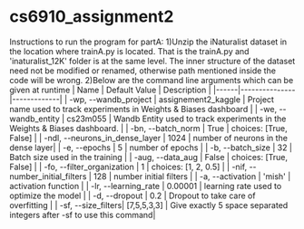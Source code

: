 # cs6910_assignment2
Instructions to run the program for partA:
1)Unzip the iNaturalist dataset in the location where trainA.py is located. That is the trainA.py and 'inaturalist_12K' folder is at the same level. The inner structure of the dataset need not be modified or renamed, otherwise path mentioned inside the code will be wrong.
2)Below are the command line arguments which can be given at runtime
| Name | Default Value | Description |
|------|---------------|-------------|
| -wp, --wandb_project | assignement2_kaggle | Project name used to track experiments in Weights & Biases dashboard |
| -we, --wandb_entity | cs23m055 | Wandb Entity used to track experiments in the Weights & Biases dashboard. |
| -bn, --batch_norm | True | choices: [True, False] |
| -ndl, --neurons_in_dense_layer | 1024 | number of neurons in the dense layer|
| -e, --epochs | 5 | number of epochs |
| -b, --batch_size | 32 | Batch size used in the training |
| -aug, --data_aug | False | choices: [True, False] |
| -fo, --filter_organization | 1 | choices: [1, 2, 0.5] |
| -nif, --number_initial_filters | 128 | number initial filters |
| -a, --activation | 'mish' | activation function |
| -lr, --learning_rate | 0.00001 | learning rate used to optimize the model |
| -d, --dropout | 0.2 | Dropout to take care of overfitting |
| -sf, --size_filters| [7,5,5,3,3] | Give exactly 5 space separated integers after -sf to use this command|
